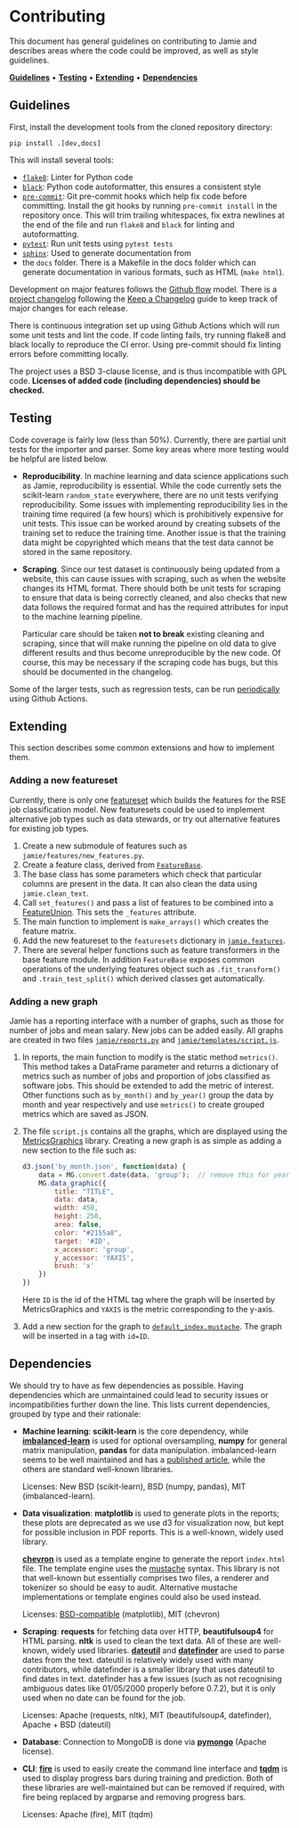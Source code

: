# Contributing

This document has general guidelines on contributing to Jamie and describes
areas where the code could be improved, as well as style guidelines.

[**Guidelines**](#guidelines) •
[**Testing**](#testing) •
[**Extending**](#extending) •
[**Dependencies**](#dependencies)

## Guidelines

First, install the development tools from the cloned repository directory:

    pip install .[dev,docs]

This will install several tools:

- [`flake8`](https://flake8.pycqa.org/en/latest/): Linter for Python code
- [`black`](https://black.readthedocs.io/en/stable/): Python code
  autoformatter, this ensures a consistent style
- [`pre-commit`](https://pre-commit.com/): Git pre-commit hooks which help fix
  code before committing. Install the git hooks by running `pre-commit install`
  in the repository once. This will trim trailing whitespaces, fix extra
  newlines at the end of the file and run `flake8` and `black` for linting and
  autoformatting.
- [`pytest`](https://docs.pytest.org): Run unit tests using `pytest tests`
- [`sphinx`](https://www.sphinx-doc.org/): Used to generate documentation from
- the `docs` folder. There is a
  Makefile in the docs folder which can generate documentation in various
  formats, such as HTML (`make html`).

Development on major features follows the [Github
flow](https://guides.github.com/introduction/flow/) model. There is a [project
changelog](CHANGELOG.md) following the [Keep a
Changelog](https://keepachangelog.com/en/1.0.0/) guide to keep track of major
changes for each release.

There is continuous integration set up using Github Actions which will run some
unit tests and lint the code. If code linting fails, try running flake8 and
black locally to reproduce the CI error. Using pre-commit should fix linting
errors before committing locally.

The project uses a BSD 3-clause license, and is thus incompatible with GPL
code. **Licenses of added code (including dependencies) should be checked.**

## Testing

Code coverage is fairly low (less than 50%). Currently, there are partial unit
tests for the importer and parser. Some key areas where more testing would be
helpful are listed below.

- **Reproducibility**. In machine learning and data science applications such
  as Jamie, reproducibility is essential. While the code currently sets the
  scikit-learn `random_state` everywhere, there are no unit tests verifying
  reproducibility. Some issues with implementing reproducibility lies in the
  training time required (a few hours) which is prohibitively expensive for
  unit tests. This issue can be worked around by creating subsets of the
  training set to reduce the training time. Another issue is that the training
  data might be copyrighted which means that the test data cannot be stored in
  the same repository.
- **Scraping**. Since our test dataset is continuously being updated from a
  website, this can cause issues with scraping, such as when the website
  changes its HTML format. There should both be unit tests for scraping to
  ensure that data is being correctly cleaned, and also checks that new data
  follows the required format and has the required attributes for input to the
  machine learning pipeline.

  Particular care should be taken **not to break** existing cleaning and
  scraping, since that will make running the pipeline on old data to give
  different results and thus become unreproducible by the new code. Of course,
  this may be necessary if the scraping code has bugs, but this should be
  documented in the changelog.


Some of the larger tests, such as regression tests, can be run
[periodically](https://docs.github.com/en/actions/reference/workflow-syntax-for-github-actions#onschedule)
using Github Actions.

## Extending

This section describes some common extensions and how to implement them.

### Adding a new featureset

Currently, there is only one [featureset](jamie/features/default.py) which
builds the features for the RSE job classification model. New featuresets could
be used to implement alternative job types such as data stewards, or try out
alternative features for existing job types.

1. Create a new submodule of features such as `jamie/features/new_features.py`.
1. Create a feature class, derived from [`FeatureBase`](jamie/features/base.py).
1. The base class has some parameters which check that particular columns are
   present in the data. It can also clean the data using `jamie.clean_text`.
1. Call `set_features()` and pass a list of features to be combined into a
   [FeatureUnion](https://scikit-learn.org/stable/modules/generated/sklearn.pipeline.FeatureUnion.html). This sets the `_features` attribute.
1. The main function to implement is `make_arrays()` which creates the feature
   matrix.
1. Add the new featureset to the `featuresets` dictionary in
   [`jamie.features`](jamie/features/__init__.py).
1. There are several helper functions such as feature transformers in the base
   feature module. In addition `FeatureBase` exposes common operations of the
   underlying features object such as `.fit_transform()` and
   `.train_test_split()` which derived classes get automatically.

### Adding a new graph

Jamie has a reporting interface with a number of graphs, such as those for
number of jobs and mean salary. New jobs can be added easily. All graphs are
created in two files [`jamie/reports.py`](jamie/reports.py) and
[`jamie/templates/script.js`](jamie/templates/script.js).

1. In reports, the main function to modify is the static method `metrics()`.
   This method takes a DataFrame parameter and returns a dictionary of metrics
   such as number of jobs and proportion of jobs classified as software jobs.
   This should be extended to add the metric of interest. Other functions such
   as `by_month()` and `by_year()` group the data by month and year
   respectively and use `metrics()` to create grouped metrics which are saved
   as JSON.
1. The file `script.js` contains all the graphs, which are displayed using the
   [MetricsGraphics](https://metricsgraphicsjs.org/) library. Creating a new
   graph is as simple as adding a new section to the file such as:

   ```javascript
   d3.json('by_month.json', function(data) {
       data = MG.convert.date(data, 'group');  // remove this for yearly data
       MG.data_graphic({
           title: "TITLE",
           data: data,
           width: 450,
           height: 250,
           area: false,
           color: "#2155a8",
           target: '#ID',
           x_accessor: 'group',
           y_accessor: 'YAXIS',
           brush: 'x'
       })
   })
   ```
   Here `ID` is the id of the HTML tag where the graph will be inserted by MetricsGraphics and `YAXIS` is the metric corresponding to the y-axis.

1. Add a new section for the graph to
   [`default_index.mustache`](jamie/templates/default_index.mustache). The
   graph will be inserted in a tag with `id=ID`.

## Dependencies

We should try to have as few dependencies as possible. Having dependencies
which are unmaintained could lead to security issues or incompatibilities
further down the line. This lists current dependencies, grouped by type and
their rationale:

- **Machine learning**: **scikit-learn** is the core dependency, while
  [**imbalanced-learn**](https://imbalanced-learn.org) is used for optional
  oversampling, **numpy** for general matrix manipulation, **pandas** for data
  manipulation. imbalanced-learn seems to be well maintained and has a
  [published article](https://imbalanced-learn.org/stable/about.html), while
  the others are standard well-known libraries.

  Licenses: New BSD (scikit-learn), BSD (numpy, pandas), MIT
  (imbalanced-learn).

- **Data visualization**: **matplotlib** is used to generate plots in the
  reports; these plots are deprecated as we use d3 for visualization now, but
  kept for possible inclusion in PDF reports. This is a well-known, widely used
  library.

  [**chevron**](https://github.com/noahmorrison/chevron) is used as a template
  engine to generate the report `index.html` file. The template engine uses the
  [mustache](http://mustache.github.io/) syntax. This library is not that
  well-known but essentially comprises two files, a renderer and tokenizer so
  should be easy to audit. Alternative mustache implementations or template
  engines could also be used instead.

  Licenses: [BSD-compatible](https://matplotlib.org/3.3.0/users/license.html) (matplotlib), MIT (chevron)

- **Scraping**: **requests** for fetching data over HTTP, **beautifulsoup4** for
  HTML parsing. **nltk** is used to clean the text data. All of these are well-known, widely used libraries. [**dateutil**](https://dateutil.readthedocs.io/) and [**datefinder**](https://github.com/akoumjian/datefinder) are used to parse dates from the text. dateutil is relatively widely used with many contributors, while datefinder is a smaller library that uses dateutil to find dates in text. datefinder has a few issues (such as not recognising ambiguous dates like 01/05/2000 properly before 0.7.2), but it is only used when no date can be found for the job.

  Licenses: Apache (requests, nltk), MIT (beautifulsoup4, datefinder), Apache +
  BSD (dateutil)

- **Database**: Connection to MongoDB is done via [**pymongo**](https://pymongo.readthedocs.io/) (Apache license).

- **CLI**: [**fire**](https://github.com/google/python-fire) is used to easily
  create the command line interface and
  [**tqdm**](https://tqdm.github.io) is used to display progress bars during
  training and prediction. Both of these libraries are well-maintained but can
  be removed if required, with fire being replaced by argparse and removing
  progress bars.

  Licenses: Apache (fire), MIT (tqdm)
